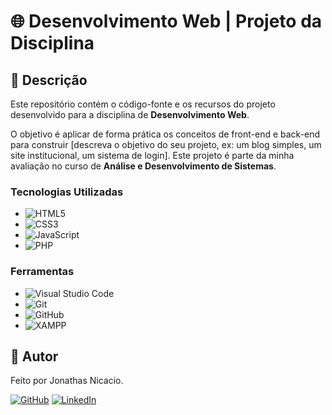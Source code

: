 # 🌐 Desenvolvimento Web | Projeto da Disciplina

## 🎯 Descrição

Este repositório contém o código-fonte e os recursos do projeto desenvolvido para a disciplina de **Desenvolvimento Web**.

O objetivo é aplicar de forma prática os conceitos de front-end e back-end para construir [descreva o objetivo do seu projeto, ex: um blog simples, um site institucional, um sistema de login]. Este projeto é parte da minha avaliação no curso de **Análise e Desenvolvimento de Sistemas**.

### Tecnologias Utilizadas

* ![HTML5](https://img.shields.io/badge/HTML5-E34F26?style=for-the-badge&logo=html5&logoColor=white)
* ![CSS3](https://img.shields.io/badge/CSS3-1572B6?style=for-the-badge&logo=css3&logoColor=white)
* ![JavaScript](https://img.shields.io/badge/JavaScript-F7DF1E?style=for-the-badge&logo=javascript&logoColor=black)
* ![PHP](https://img.shields.io/badge/PHP-777BB4?style=for-the-badge&logo=php&logoColor=white)

### Ferramentas

* ![Visual Studio Code](https://img.shields.io/badge/Visual_Studio_Code-007ACC?style=for-the-badge&logo=visual-studio-code&logoColor=white)
* ![Git](https://img.shields.io/badge/GIT-E44C30?style=for-the-badge&logo=git&logoColor=white)
* ![GitHub](https://img.shields.io/badge/GitHub-100000?style=for-the-badge&logo=github&logoColor=white)
* ![XAMPP](https://img.shields.io/badge/XAMPP-FB7A24?style=for-the-badge&logo=xampp&logoColor=white)

## 👤 Autor

Feito por Jonathas Nicacio.

[![GitHub](https://img.shields.io/badge/GitHub-100000?style=for-the-badge&logo=github&logoColor=white)](https://github.com/SEU_USUARIO_AQUI)
[![LinkedIn](https://img.shields.io/badge/LinkedIn-0077B5?style=for-the-badge&logo=linkedin&logoColor=white)](https://www.linkedin.com/in/jonathasnicacio-dev/)
